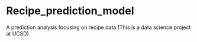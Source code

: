 # Recipe_prediction_model
A prediction analysis focusing on recipe data (This is a data science project at UCSD)

